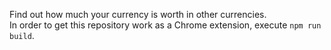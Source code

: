 Find out how much your currency is worth in other currencies. <br/>
In order to get this repository work as a Chrome extension, execute `npm run build`.
